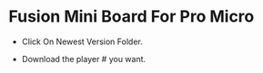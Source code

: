 # Fusion Mini Board For Pro Micro

- Click On Newest Version Folder.

- Download the player # you want.
